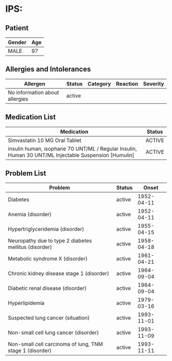 # IPS:

## Patient

|Gender|Age|
|---|---|
|MALE|97|

## Allergies and Intolerances

|Allergen|Status|Category|Reaction|Severity|
|---|---|---|---|---|
|No information about allergies|active||||

## Medication List

|Medication|Status|
|---|---|
|Simvastatin 10 MG Oral Tablet|ACTIVE|
|insulin human, isophane 70 UNT/ML / Regular Insulin, Human 30 UNT/ML Injectable Suspension [Humulin]|ACTIVE|

## Problem List

|Problem|Status|Onset|
|---|---|---|
|Diabetes|active|1952-04-11|
|Anemia (disorder)|active|1952-04-11|
|Hypertriglyceridemia (disorder)|active|1955-04-15|
|Neuropathy due to type 2 diabetes mellitus (disorder)|active|1958-04-18|
|Metabolic syndrome X (disorder)|active|1961-04-21|
|Chronic kidney disease stage 1 (disorder)|active|1964-09-04|
|Diabetic renal disease (disorder)|active|1964-09-04|
|Hyperlipidemia|active|1979-03-16|
|Suspected lung cancer (situation)|active|1993-11-01|
|Non-small cell lung cancer (disorder)|active|1993-11-09|
|Non-small cell carcinoma of lung, TNM stage 1 (disorder)|active|1993-11-11|
